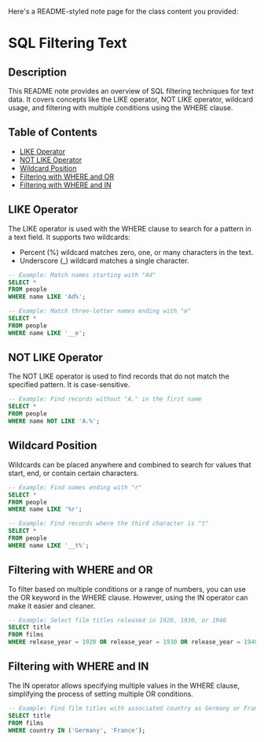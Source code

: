 Here's a README-styled note page for the class content you provided:

# SQL Filtering Text

## Description
This README note provides an overview of SQL filtering techniques for text data. It covers concepts like the LIKE operator, NOT LIKE operator, wildcard usage, and filtering with multiple conditions using the WHERE clause.

## Table of Contents
- [LIKE Operator](#like-operator)
- [NOT LIKE Operator](#not-like-operator)
- [Wildcard Position](#wildcard-position)
- [Filtering with WHERE and OR](#filtering-with-where-and-or)
- [Filtering with WHERE and IN](#filtering-with-where-and-in)

## LIKE Operator
The LIKE operator is used with the WHERE clause to search for a pattern in a text field. It supports two wildcards:
- Percent (%) wildcard matches zero, one, or many characters in the text.
- Underscore (_) wildcard matches a single character.

```sql
-- Example: Match names starting with "Ad"
SELECT * 
FROM people 
WHERE name LIKE 'Ad%';

-- Example: Match three-letter names ending with "e"
SELECT * 
FROM people 
WHERE name LIKE '__e';
```

## NOT LIKE Operator
The NOT LIKE operator is used to find records that do not match the specified pattern. It is case-sensitive.

```sql
-- Example: Find records without "A." in the first name
SELECT * 
FROM people 
WHERE name NOT LIKE 'A.%';
```

## Wildcard Position
Wildcards can be placed anywhere and combined to search for values that start, end, or contain certain characters.

```sql
-- Example: Find names ending with "r"
SELECT * 
FROM people 
WHERE name LIKE '%r';

-- Example: Find records where the third character is "t"
SELECT * 
FROM people 
WHERE name LIKE '__t%';
```

## Filtering with WHERE and OR
To filter based on multiple conditions or a range of numbers, you can use the OR keyword in the WHERE clause. However, using the IN operator can make it easier and cleaner.

```sql
-- Example: Select film titles released in 1920, 1930, or 1940
SELECT title 
FROM films 
WHERE release_year = 1920 OR release_year = 1930 OR release_year = 1940;
```

## Filtering with WHERE and IN
The IN operator allows specifying multiple values in the WHERE clause, simplifying the process of setting multiple OR conditions.

```sql
-- Example: Find film titles with associated country as Germany or France
SELECT title 
FROM films 
WHERE country IN ('Germany', 'France');
```


